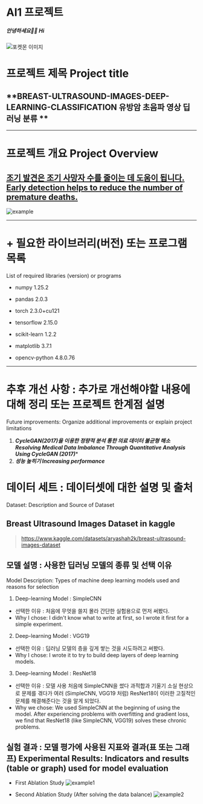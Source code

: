 # AI1 프로젝트

##### 안녕하세요👋😀 Hi
![포켓몬 이미지](https://github.com/woogunny/BREAST-ULTRASOUND-IMAGES-DEEP-LEARNING-CLASSIFICATION-/blob/main/pocket.png)


# **프로젝트 제목 Project title** 

## **BREAST-ULTRASOUND-IMAGES-DEEP-LEARNING-CLASSIFICATION 유방암 초음파 영상 딥러닝 분류 **


*******


# 프로젝트 개요 Project Overview

## <u>조기 발견은 조기 사망자 수를 줄이는 데 도움이 됩니다. Early detection helps to reduce the number of premature deaths.</u>
 


![example](https://github.com/woogunny/BREAST-ULTRASOUND-IMAGES-DEEP-LEARNING-CLASSIFICATION-/blob/main/example.png)


***********
# + 필요한 라이브러리(버전) 또는 프로그램 목록 
List of required libraries (version) or programs


  + numpy                            1.25.2


  + pandas                           2.0.3


  + torch                            2.3.0+cu121


  + tensorflow                       2.15.0


  + scikit-learn                     1.2.2


  + matplotlib                       3.7.1


  + opencv-python                    4.8.0.76


*********


# 추후 개선 사항 : 추가로 개선해야할 내용에 대해 정리 또는 프로젝트 한계점 설명 
Future improvements: Organize additional improvements or explain project limitations


1. ***CycleGAN(2017)을 이용한 정량적 분석 통한 의료 데이터 불균형 해소
Resolving Medical Data Imbalance Through Quantitative Analysis Using CycleGAN (2017)****
3. ***성능 높히기
Increasing performance***


# 데이터 세트 : 데이터셋에 대한 설명 및 출처 
Dataset: Description and Source of Dataset

## Breast Ultrasound Images Dataset in kaggle

>https://www.kaggle.com/datasets/aryashah2k/breast-ultrasound-images-dataset


## 모델 설명 : 사용한 딥러닝 모델의 종류 및 선택 이유 
Model Description: Types of machine deep learning models used and reasons for selection

1. Deep-learning Model : SimpleCNN
+ 선택한 이유 : 처음에 무엇을 쓸지 몰라 간단한 실험용으로 먼저 써봤다.
+ Why I chose: I didn't know what to write at first, so I wrote it first for a simple experiment.


2. Deep-learning Model : VGG19
+ 선택한 이유 : 딥러닝 모델의 층을 깊게 쌓는 것을 시도하려고 써봤다.
+ Why I chose: I wrote it to try to build deep layers of deep learning models.


3. Deep-learning Model : ResNet18
+ 선택한 이유 : 모델 사용 처음에 SimpleCNN을 썼다 과적합과 기울기 소실 현상으로 문제를 겪다가 여러 (SimpleCNN, VGG19 처럼) ResNet18이 이러한 고질적인 문제를 해결해준다는 것을 알게 되었다.
+ Why we chose: We used SimpleCNN at the beginning of using the model. After experiencing problems with overfitting and gradient loss, we find that ResNet18 (like SimpleCNN, VGG19) solves these chronic problems.


## 실험 결과 : 모델 평가에 사용된 지표와 결과(표 또는 그래프) Experimental Results: Indicators and results (table or graph) used for model evaluation

+ First Ablation Study
![example1](https://github.com/woogunny/BREAST-ULTRASOUND-IMAGES-DEEP-LEARNING-CLASSIFICATION-/blob/main/example1.png)

+ Second Ablation Study (After solving the data balance)
![example2](https://github.com/woogunny/BREAST-ULTRASOUND-IMAGES-DEEP-LEARNING-CLASSIFICATION-/blob/main/example.png)





